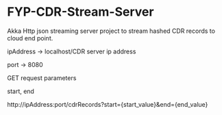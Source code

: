 # FYP-CDR-Stream-Server

Akka Http json streaming server project to stream hashed CDR records to cloud end point.

ipAddress -> localhost/CDR server ip address

port -> 8080

GET request parameters 

start, end

http://ipAddress:port/cdrRecords?start={start_value}&end={end_value}



